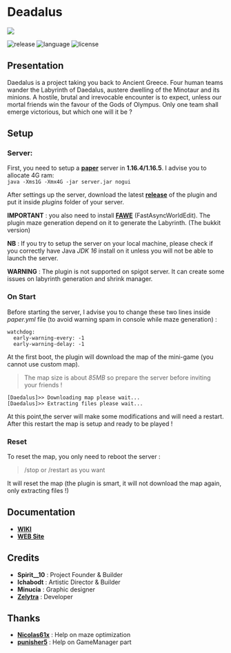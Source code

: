 # Deadalus

![](https://github.com/zelytra/Daedalus/blob/master/img/logo.png)

![release](https://img.shields.io/badge/release-v0.8-blueviolet) ![language](https://img.shields.io/badge/langage-JAVA-orange) ![license](https://img.shields.io/badge/license-GPL--3.0-blue)


## Presentation

Daedalus is a project taking you back to Ancient Greece. Four human teams wander the Labyrinth of Daedalus, austere dwelling of the Minotaur and its minions. A hostile, brutal and irrevocable encounter is to expect, unless our mortal friends win the favour of the Gods of Olympus. Only one team shall emerge victorious, but which one will it be ?


## Setup

### Server:

First, you need to setup a [**paper**](https://papermc.io/downloads) server in **1.16.4/1.16.5**. I advise you to allocate 4G ram:  
`java -Xms1G -Xmx4G -jar server.jar nogui`

After settings up the server, download the latest [**release**](https://github.com/zelytra/Daedalus/releases) of the plugin and put it inside _plugins_ folder of your server.

**IMPORTANT** : you also need to install [**FAWE**](https://ci.athion.net/job/FastAsyncWorldEdit-1.16/) \(FastAsyncWorldEdit\). The plugin maze generation depend on it to generate the Labyrinth. \(The bukkit version\)

**NB** : If you try to setup the server on your local machine, please check if you correctly have Java _JDK 16_ install on it unless you will not be able to launch the server.

**WARNING** : The plugin is not supported on spigot server. It can create some issues on labyrinth generation and shrink manager.

### On Start

Before starting the server, I advise you to change these two lines inside _paper.yml_ file \(to avoid warning spam in console while maze generation\) :

```text
watchdog:  
  early-warning-every: -1
  early-warning-delay: -1
```

At the first boot, the plugin will download the map of the mini-game \(you cannot use custom map\).

> The map size is about _85MB_ so prepare the server before inviting your friends !

```text
[Daedalus]>> Downloading map please wait...  
[Daedalus]>> Extracting files please wait...
```

At this point,the server will make some modifications and will need a restart. After this restart the map is setup and ready to be played !

### Reset

To reset the map, you only need to reboot the server :

> /stop or /restart as you want

It will reset the map \(the plugin is smart, it will not download the map again, only extracting files !\)

## Documentation

* [**WIKI**](http://wiki.mc-daedalus.com) 
* [**WEB Site**](https://mc-daedalus.com) 

## Credits

* **Spirit\_\_10** : Project Founder & Builder
* **Ichabodt** : Artistic Director & Builder
* **Minucia** : Graphic designer
* [**Zelytra**](https://github.com/zelytra) : Developer

## Thanks

* [**Nicolas61x**](https://github.com/Nicolas62x) : Help on maze optimization
* [**punisher5**](https://github.com/JohnPoliakov) : Help on GameManager part

